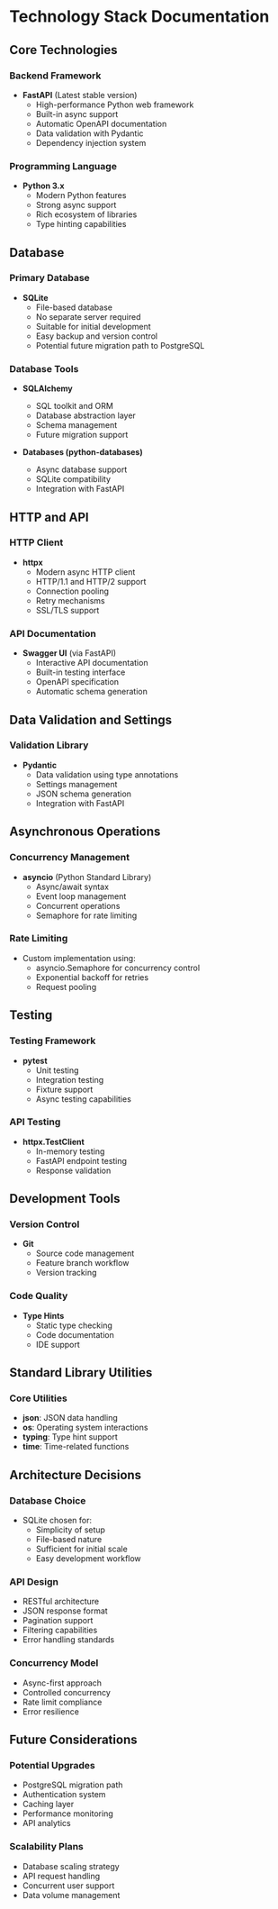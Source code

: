 # Technology Stack Documentation

## Core Technologies

### Backend Framework

- **FastAPI** (Latest stable version)
  - High-performance Python web framework
  - Built-in async support
  - Automatic OpenAPI documentation
  - Data validation with Pydantic
  - Dependency injection system

### Programming Language

- **Python 3.x**
  - Modern Python features
  - Strong async support
  - Rich ecosystem of libraries
  - Type hinting capabilities

## Database

### Primary Database

- **SQLite**
  - File-based database
  - No separate server required
  - Suitable for initial development
  - Easy backup and version control
  - Potential future migration path to PostgreSQL

### Database Tools

- **SQLAlchemy**
  - SQL toolkit and ORM
  - Database abstraction layer
  - Schema management
  - Future migration support

- **Databases (python-databases)**
  - Async database support
  - SQLite compatibility
  - Integration with FastAPI

## HTTP and API

### HTTP Client

- **httpx**
  - Modern async HTTP client
  - HTTP/1.1 and HTTP/2 support
  - Connection pooling
  - Retry mechanisms
  - SSL/TLS support

### API Documentation

- **Swagger UI** (via FastAPI)
  - Interactive API documentation
  - Built-in testing interface
  - OpenAPI specification
  - Automatic schema generation

## Data Validation and Settings

### Validation Library

- **Pydantic**
  - Data validation using type annotations
  - Settings management
  - JSON schema generation
  - Integration with FastAPI

## Asynchronous Operations

### Concurrency Management

- **asyncio** (Python Standard Library)
  - Async/await syntax
  - Event loop management
  - Concurrent operations
  - Semaphore for rate limiting

### Rate Limiting

- Custom implementation using:
  - asyncio.Semaphore for concurrency control
  - Exponential backoff for retries
  - Request pooling

## Testing

### Testing Framework

- **pytest**
  - Unit testing
  - Integration testing
  - Fixture support
  - Async testing capabilities

### API Testing

- **httpx.TestClient**
  - In-memory testing
  - FastAPI endpoint testing
  - Response validation

## Development Tools

### Version Control

- **Git**
  - Source code management
  - Feature branch workflow
  - Version tracking

### Code Quality

- **Type Hints**
  - Static type checking
  - Code documentation
  - IDE support

## Standard Library Utilities

### Core Utilities

- **json**: JSON data handling
- **os**: Operating system interactions
- **typing**: Type hint support
- **time**: Time-related functions

## Architecture Decisions

### Database Choice

- SQLite chosen for:
  - Simplicity of setup
  - File-based nature
  - Sufficient for initial scale
  - Easy development workflow

### API Design

- RESTful architecture
- JSON response format
- Pagination support
- Filtering capabilities
- Error handling standards

### Concurrency Model

- Async-first approach
- Controlled concurrency
- Rate limit compliance
- Error resilience

## Future Considerations

### Potential Upgrades

- PostgreSQL migration path
- Authentication system
- Caching layer
- Performance monitoring
- API analytics

### Scalability Plans

- Database scaling strategy
- API request handling
- Concurrent user support
- Data volume management

